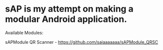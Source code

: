 # sAP is my attempt on making a modular Android application.

Available Modules:

sAPModule QR Scanner - https://github.com/saiaaaaaaa/sAPModule_QRSC
